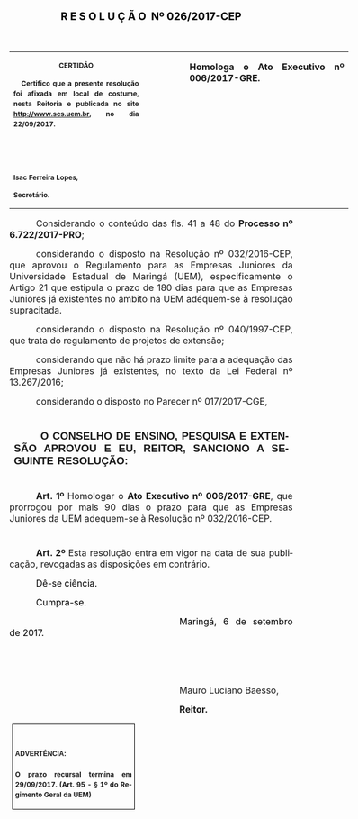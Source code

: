 <body lang=PT-BR link=blue vlink=purple style='tab-interval:36.0pt'>

<div class=WordSection1>

<p class=MsoNormal align=center style='text-align:center'><b><span
style='font-size:14.0pt;color:black;mso-ansi-language:PT-BR'>R E S O L U Ç Ã O<span
class=GramE><span style='mso-spacerun:yes'>  </span></span>Nº 026/2017-CEP<o:p></o:p></span></b></p>

<p class=MsoNormal style='text-align:justify'><span style='font-size:13.5pt;
color:black;mso-ansi-language:PT-BR'>&nbsp;</span><span style='font-size:8.0pt;
color:black;mso-ansi-language:PT-BR'><o:p></o:p></span></p>

<table class=MsoNormalTable border=0 cellspacing=0 cellpadding=0 width=603
 style='width:451.95pt;border-collapse:collapse;mso-yfti-tbllook:1184;
 mso-padding-alt:0cm 0cm 0cm 0cm'>
 <tr style='mso-yfti-irow:0;mso-yfti-firstrow:yes;mso-yfti-lastrow:yes'>
  <td width=234 valign=top style='width:175.5pt;padding:0cm 5.4pt 0cm 5.4pt'>
  <p class=MsoNormal align=center style='text-align:center;layout-grid-mode:
  char'><b style='mso-bidi-font-weight:normal'><span style='font-size:9.0pt;
  mso-bidi-font-size:11.0pt;mso-ansi-language:PT-BR;mso-no-proof:yes'>CERTIDÃO<o:p></o:p></span></b></p>
  <p class=MsoNormal style='text-align:justify;line-height:150%'><b
  style='mso-bidi-font-weight:normal'><span style='font-size:9.0pt;line-height:
  150%;mso-ansi-language:PT-BR;mso-no-proof:yes'><span
  style='mso-spacerun:yes'>   </span>Certifico que a presente resolução foi
  afixada em local de costume, nesta Reitoria e publicada no site<span
  style='color:blue'> </span></span></b><b style='mso-bidi-font-weight:normal'><span
  lang=EN-US style='font-size:9.0pt;line-height:150%;mso-no-proof:yes'><a
  href="http://www.scs.uem.br/"><span lang=PT-BR style='mso-ansi-language:PT-BR'>http://www.scs.uem.br</span></a></span></b><b
  style='mso-bidi-font-weight:normal'><span style='font-size:9.0pt;line-height:
  150%;mso-ansi-language:PT-BR;mso-no-proof:yes'>, no dia</span></b><b
  style='mso-bidi-font-weight:normal'><span style='font-size:9.0pt;mso-bidi-font-size:
  11.0pt;line-height:150%;mso-ansi-language:PT-BR;mso-no-proof:yes'> 22/09/2017.<o:p></o:p></span></b></p>
  <p class=MsoNormal><b style='mso-bidi-font-weight:normal'><span
  style='font-size:9.0pt;mso-bidi-font-size:11.0pt;mso-ansi-language:PT-BR;
  mso-no-proof:yes'><o:p>&nbsp;</o:p></span></b></p>
  <p class=MsoNormal><b style='mso-bidi-font-weight:normal'><span
  style='font-size:9.0pt;mso-bidi-font-size:11.0pt;mso-ansi-language:PT-BR;
  mso-no-proof:yes'><o:p>&nbsp;</o:p></span></b></p>
  <p class=MsoNormal><b style='mso-bidi-font-weight:normal'><span lang=EN-US
  style='font-size:9.0pt;mso-bidi-font-size:11.0pt;mso-no-proof:yes'>Isac
  Ferreira Lopes,<o:p></o:p></span></b></p>
  <p class=MsoNormal><b style='mso-bidi-font-weight:normal'><span lang=EN-US
  style='font-size:9.0pt;mso-bidi-font-size:11.0pt;mso-no-proof:yes'>Secretário.<o:p></o:p></span></b></p>
  </td>
  <td width=69 valign=top style='width:51.9pt;padding:0cm 5.4pt 0cm 5.4pt'>
  <p class=MsoNormal style='margin-right:-5.4pt'><b><span lang=EN-US
  style='font-size:12.0pt'>&nbsp;</span></b></p>
  </td>
  <td width=299 valign=top style='width:224.55pt;padding:0cm 5.4pt 0cm 5.4pt'>
  <p class=MsoNormal style='text-align:justify'><b style='mso-bidi-font-weight:
  normal'><span style='font-size:12.0pt;mso-ansi-language:PT-BR'>Homologa </span></b><b
  style='mso-bidi-font-weight:normal'><span lang=EN-US style='font-size:12.0pt'>o
  <span style='mso-no-proof:yes'>Ato Executivo nº 006/2017-GRE</span></span></b><b
  style='mso-bidi-font-weight:normal'><span style='font-size:12.0pt;mso-ansi-language:
  PT-BR'>.<o:p></o:p></span></b></p>
  </td>
 </tr>
</table>

<p class=MsoNormal style='margin-bottom:4.0pt;text-align:justify;text-indent:
35.4pt'><span style='font-size:12.0pt;mso-ansi-language:PT-BR;mso-no-proof:
yes'>Considerando o conteúdo das fls. 41 a 48 do <b style='mso-bidi-font-weight:
normal'>Processo nº 6.722/2017-PRO</b>;</span><span style='font-size:12.0pt;
mso-ansi-language:PT-BR'><o:p></o:p></span></p>

<p class=MsoNormal style='text-align:justify;text-indent:35.45pt'><span
class=SpellE><span lang=EN-US style='font-size:12.0pt'>considerando</span></span><span
lang=EN-US style='font-size:12.0pt'> o <span class=SpellE>disposto</span> <span
class=SpellE>na</span> <span class=SpellE>Resolução</span> nº 032/2016-CEP, <span
class=SpellE>que</span> <span class=SpellE>aprovou</span> o <span class=SpellE>Regulamento</span>
<span class=SpellE>para</span> as <span class=SpellE>Empresas</span> <span
class=SpellE>Juniores</span> da <span class=SpellE>Universidade</span> <span
class=SpellE>Estadual</span> de <span class=SpellE>Maringá</span> (UEM), <span
class=SpellE>especificamente</span> o <span class=SpellE>Artigo</span> 21 <span
class=SpellE>que</span> <span class=SpellE>estipula</span> o <span
class=SpellE>prazo</span> de 180 <span class=SpellE>dias</span> <span
class=SpellE>para</span> <span class=SpellE>que</span> as <span class=SpellE>Empresas</span>
<span class=SpellE>Juniores</span> <span class=SpellE>já</span> <span
class=SpellE>existentes</span> no <span class=SpellE>âmbito</span> <span
class=SpellE>na</span> UEM <span class=SpellE>adéquem</span>-se à <span
class=SpellE>resolução</span> <span class=SpellE>supracitada</span>.<span
style='mso-spacerun:yes'>  </span><o:p></o:p></span></p>

<p class=MsoNormal style='text-align:justify;text-indent:35.45pt'><span
class=SpellE><span class=GramE><span lang=EN-US style='font-size:12.0pt'>considerando</span></span></span><span
lang=EN-US style='font-size:12.0pt'> o <span class=SpellE>disposto</span> <span
class=SpellE>na</span> <span class=SpellE>Resolução</span> nº 040/1997-CEP, <span
class=SpellE>que</span> <span class=SpellE>trata</span> do <span class=SpellE>regulamento</span>
de <span class=SpellE>projetos</span> de <span class=SpellE>extensão</span>;<o:p></o:p></span></p>

<p class=MsoNormal style='text-align:justify;text-indent:35.45pt'><span
class=SpellE><span class=GramE><span lang=EN-US style='font-size:12.0pt'>considerando</span></span></span><span
lang=EN-US style='font-size:12.0pt'> <span class=SpellE>que</span> <span
class=SpellE>não</span> <span class=SpellE>há</span> <span class=SpellE>prazo</span>
<span class=SpellE>limite</span> <span class=SpellE>para</span> a <span
class=SpellE>adequação</span> das <span class=SpellE>Empresas</span> <span
class=SpellE>Juniores</span> <span class=SpellE>já</span> <span class=SpellE>existentes</span>,
no <span class=SpellE>texto</span> da Lei Federal nº 13.267/2016;<o:p></o:p></span></p>

<p class=MsoNormal style='margin-bottom:3.0pt;text-align:justify;text-indent:
35.4pt'><span style='font-size:12.0pt;mso-ansi-language:PT-BR;mso-no-proof:
yes'>considerando o disposto no Parecer nº 017/2017-CGE,<o:p></o:p></span></p>

<p class=MsoNormal style='text-align:justify;text-indent:35.45pt'><span
style='font-size:8.0pt;mso-ansi-language:PT-BR;mso-no-proof:yes'><o:p>&nbsp;</o:p></span></p>

<h1 style='margin-top:0cm;margin-right:5.4pt;margin-bottom:0cm;margin-left:
6.0pt;margin-bottom:.0001pt;text-align:justify;text-indent:35.4pt'><span
style='font-size:14.0pt;font-family:"Arial","sans-serif";mso-ansi-language:
PT-BR'>O CONSELHO DE ENSINO, PESQUISA E EXTENSÃO APROVOU E EU, REITOR, SANCIONO
A SEGUINTE<span style='letter-spacing:1.4pt'> </span>RESOLUÇÃO:<o:p></o:p></span></h1>

<p class=MsoBodyText><b style='mso-bidi-font-weight:normal'><span
style='font-size:8.0pt;mso-ansi-language:PT-BR'><o:p>&nbsp;</o:p></span></b></p>

<p class=MsoNormal style='text-align:justify;text-indent:35.45pt'><b
style='mso-bidi-font-weight:normal'><span style='font-size:12.0pt;mso-bidi-font-size:
11.0pt;mso-ansi-language:PT-BR'>Art. 1º </span></b><span style='font-size:12.0pt;
mso-bidi-font-size:11.0pt;mso-ansi-language:PT-BR'>Homologar o </span><span
class=SpellE><b style='mso-bidi-font-weight:normal'><span lang=EN-US
style='font-size:12.0pt'>Ato</span></b></span><b style='mso-bidi-font-weight:
normal'><span lang=EN-US style='font-size:12.0pt'> <span class=SpellE>Executivo</span>
nº 006/2017-GRE</span></b><span lang=EN-US style='font-size:12.0pt'>, <span
class=SpellE>que</span> <span class=SpellE>prorrogou</span> <span class=SpellE>por</span>
<span class=SpellE>mais</span> 90 <span class=SpellE>dias</span> o <span
class=SpellE>prazo</span> <span class=SpellE>para</span> <span class=SpellE>que</span>
<span class=GramE>as <span class=SpellE>Empresas</span> <span class=SpellE>Juniores</span>
da UEM</span> <span class=SpellE>adequem</span>-se à <span class=SpellE>Resolução</span>
nº 032/2016-CEP.<o:p></o:p></span></p>

<p class=MsoNormal style='text-align:justify;text-indent:35.45pt;text-autospace:
ideograph-other'><span lang=EN-US style='font-size:8.0pt'><o:p>&nbsp;</o:p></span></p>

<p class=MsoNormal style='text-align:justify;text-indent:35.45pt'><b
style='mso-bidi-font-weight:normal'><span style='font-size:12.0pt;mso-fareast-font-family:
"Arial Unicode MS";mso-ansi-language:PT-BR;mso-no-proof:yes'>Art. 2º </span></b><span
style='font-size:12.0pt;mso-ansi-language:PT-BR;mso-no-proof:yes'>Esta
resolução entra em vigor na data de sua publicação, revogadas as disposições em
contrário.</span><span style='font-size:12.0pt;mso-fareast-font-family:"Arial Unicode MS";
letter-spacing:-.2pt;mso-ansi-language:PT-BR;mso-no-proof:yes'><o:p></o:p></span></p>

<p class=MsoNormal style='text-align:justify;text-indent:35.45pt'><span
style='font-size:12.0pt;color:black;mso-ansi-language:PT-BR;mso-no-proof:yes'>Dê-se
ciência.<o:p></o:p></span></p>

<p class=MsoNormal style='text-align:justify;text-indent:35.45pt'><span
style='font-size:12.0pt;color:black;mso-ansi-language:PT-BR;mso-no-proof:yes'>Cumpra-se.<o:p></o:p></span></p>

<p class=MsoNormal style='text-align:justify;text-indent:8.0cm'><span
style='font-size:12.0pt;color:black;mso-ansi-language:PT-BR;mso-no-proof:yes'>Maringá,
6 de setembro de 2017.<o:p></o:p></span></p>

<p class=MsoNormal style='text-align:justify;text-indent:8.0cm'><span
style='font-size:12.0pt;mso-ansi-language:PT-BR;mso-no-proof:yes'><o:p>&nbsp;</o:p></span></p>

<p class=MsoNormal style='text-align:justify;text-indent:8.0cm'><span
style='font-size:12.0pt;mso-ansi-language:PT-BR;mso-no-proof:yes'><o:p>&nbsp;</o:p></span></p>

<p class=MsoNormal style='text-align:justify;text-indent:8.0cm'><span
style='font-size:12.0pt;mso-ansi-language:PT-BR'>Mauro Luciano Baesso<span
style='mso-no-proof:yes'>,<o:p></o:p></span></span></p>

<p class=MsoNormal style='text-align:justify;text-indent:8.0cm;tab-stops:8.0cm 276.45pt'><b
style='mso-bidi-font-weight:normal'><span style='font-size:12.0pt;mso-ansi-language:
PT-BR;mso-no-proof:yes'>Reitor.<o:p></o:p></span></b></p>

<table class=MsoNormalTable border=1 cellspacing=0 cellpadding=0
 style='margin-left:3.5pt;border-collapse:collapse;border:none;mso-border-alt:
 solid windowtext .5pt;mso-padding-alt:0cm 3.5pt 0cm 3.5pt;mso-border-insideh:
 .5pt solid windowtext;mso-border-insidev:.5pt solid windowtext'>
 <tr style='mso-yfti-irow:0;mso-yfti-firstrow:yes;mso-yfti-lastrow:yes'>
  <td width=207 valign=top style='width:155.6pt;border:solid windowtext 1.0pt;
  mso-border-alt:solid windowtext .5pt;padding:0cm 3.5pt 0cm 3.5pt'>
  <h1><span style='font-size:9.0pt;mso-bidi-font-size:14.0pt;font-family:"Arial","sans-serif";
  mso-fareast-font-family:Calibri;mso-font-kerning:0pt;mso-ansi-language:PT-BR;
  mso-no-proof:yes'>ADVERTÊNCIA:<o:p></o:p></span></h1>
  <p class=MsoNormal style='text-align:justify;line-height:150%'><b
  style='mso-bidi-font-weight:normal'><span style='font-size:9.0pt;mso-bidi-font-size:
  11.0pt;line-height:150%;mso-ansi-language:PT-BR;mso-no-proof:yes'>O prazo
  recursal termina em 29/09/2017. (Art. 95 - § 1º do Regimento Geral da UEM)</span></b><span
  style='font-size:9.0pt;mso-bidi-font-size:11.0pt;line-height:150%;mso-ansi-language:
  PT-BR;mso-no-proof:yes'><o:p></o:p></span></p>
  </td>
 </tr>
</table>

<p class=MsoNormal style='tab-stops:294.8pt'><span style='font-size:10.0pt;
mso-bidi-font-size:11.0pt;mso-ansi-language:PT-BR'><o:p>&nbsp;</o:p></span></p>

</div>

</body>
